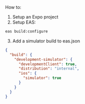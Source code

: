 How to:

1. Setup an Expo project
2. Setup EAS:

```sh
eas build:configure
```

3. Add a simulator build to eas.json

```json
{
  "build": {
    "development-simulator": {
      "developmentClient": true,
      "distribution": "internal",
      "ios": {
        "simulator": true
      }
    }
  }
}
```
